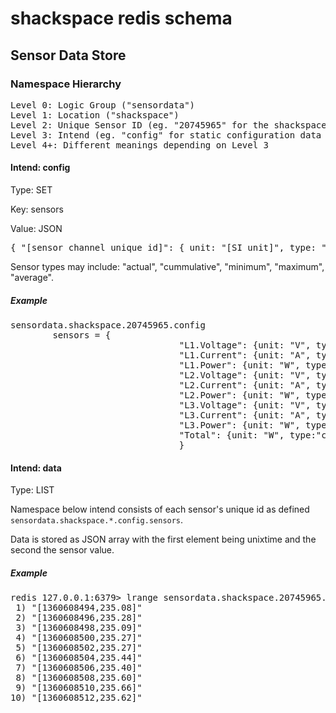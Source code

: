 # shackspace redis schema
## Sensor Data Store
### Namespace Hierarchy
<pre>
Level 0: Logic Group ("sensordata")
Level 1: Location ("shackspace")
Level 2: Unique Sensor ID (eg. "20745965" for the shackspace mains power meter)
Level 3: Intend (eg. "config" for static configuration data or "data" for recorded data)
Level 4+: Different meanings depending on Level 3
</pre>

#### Intend: config
Type: SET

Key: sensors

Value: JSON

<pre>{ "[sensor channel unique id]": { unit: "[SI unit]", type: "[sensor type]" }</pre>

Sensor types may include: "actual", "cummulative", "minimum", "maximum", "average".

##### Example
<pre>
sensordata.shackspace.20745965.config
		sensors = {
								"L1.Voltage": {unit: "V", type:"actual" },
								"L1.Current": {unit: "A", type:"actual" },
								"L1.Power": {unit: "W", type:"actual" },
								"L2.Voltage": {unit: "V", type:"actual" },
								"L2.Current": {unit: "A", type:"actual" },
								"L2.Power": {unit: "W", type:"actual" },
								"L3.Voltage": {unit: "V", type:"actual" },
								"L3.Current": {unit: "A", type:"actual" },
								"L3.Power": {unit: "W", type:"actual" },
								"Total": {unit: "W", type:"cummulative"}
								}
</pre>

#### Intend: data
Type: LIST

Namespace below intend consists of each sensor's unique id as defined `sensordata.shackspace.*.config.sensors`.

Data is stored as JSON array with the first element being unixtime and the second the sensor value.

##### Example
<pre>redis 127.0.0.1:6379> lrange sensordata.shackspace.20745965.data.L1.Voltage -10 -1
 1) "[1360608494,235.08]"
 2) "[1360608496,235.28]"
 3) "[1360608498,235.09]"
 4) "[1360608500,235.27]"
 5) "[1360608502,235.27]"
 6) "[1360608504,235.44]"
 7) "[1360608506,235.40]"
 8) "[1360608508,235.60]"
 9) "[1360608510,235.66]"
10) "[1360608512,235.62]"</pre>

